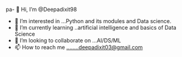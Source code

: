 pa- 👋 Hi, I’m @Deepadixit98
- 👀 I’m interested in ...Python and its modules and Data science.
- 🌱 I’m currently learning ..artificial intelligence and basics of Data Science
- 💞️ I’m looking to collaborate on ...AI/DS/ML
- 📫 How to reach me ........deepadixit03@gmail.com

<!---
Deepadixit98/Deepadixit98 is a ✨ special ✨ repository because its `README.md` (this file) appears on your GitHub profile.
You can click the Preview link to take a look at your changes.
--->
